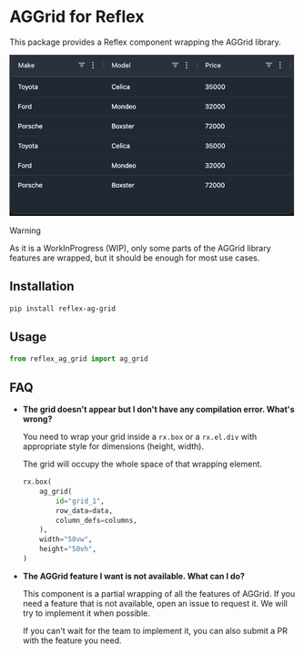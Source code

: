 # AGGrid for Reflex

This package provides a Reflex component wrapping the AGGrid library.

<img src="aggrid_preview.png" width="500px">

> [!WARNING]
> As it is a WorkInProgress (WIP), only some parts of the AGGrid library features are wrapped, but it should be enough for most use cases.

## Installation

```bash
pip install reflex-ag-grid
```

## Usage

```python
from reflex_ag_grid import ag_grid
```

## FAQ

- **The grid doesn't appear but I don't have any compilation error. What's wrong?**

    You need to wrap your grid inside a `rx.box` or a `rx.el.div` with appropriate style for dimensions (height, width).
    
    The grid will occupy the whole space of that wrapping element.

    ```python
    rx.box(
        ag_grid(
            id="grid_1",
            row_data=data,
            column_defs=columns,
        ),
        width="50vw",
        height="50vh",
    )
    ```

- **The AGGrid feature I want is not available. What can I do?**

    This component is a partial wrapping of all the features of AGGrid. If you need a feature that is not available, 
    open an issue to request it. We will try to implement it when possible.

    If you can't wait for the team to implement it, you can also submit a PR with the feature you need.